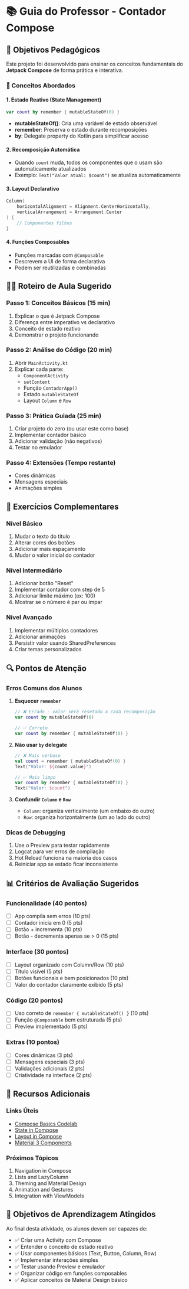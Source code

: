 # 📚 Guia do Professor - Contador Compose

## 🎯 Objetivos Pedagógicos

Este projeto foi desenvolvido para ensinar os conceitos fundamentais do **Jetpack Compose** de forma prática e interativa.

### 🧠 Conceitos Abordados

#### 1. **Estado Reativo (State Management)**
```kotlin
var count by remember { mutableStateOf(0) }
```
- **mutableStateOf()**: Cria uma variável de estado observável
- **remember**: Preserva o estado durante recomposições
- **by**: Delegate property do Kotlin para simplificar acesso

#### 2. **Recomposição Automática**
- Quando `count` muda, todos os componentes que o usam são automaticamente atualizados
- Exemplo: `Text("Valor atual: $count")` se atualiza automaticamente

#### 3. **Layout Declarativo**
```kotlin
Column(
    horizontalAlignment = Alignment.CenterHorizontally,
    verticalArrangement = Arrangement.Center
) {
    // Componentes filhos
}
```

#### 4. **Funções Composables**
- Funções marcadas com `@Composable`
- Descrevem a UI de forma declarativa
- Podem ser reutilizadas e combinadas

## 🏃‍♂️ Roteiro de Aula Sugerido

### **Passo 1: Conceitos Básicos (15 min)**
1. Explicar o que é Jetpack Compose
2. Diferença entre imperativo vs declarativo
3. Conceito de estado reativo
4. Demonstrar o projeto funcionando

### **Passo 2: Análise do Código (20 min)**
1. Abrir `MainActivity.kt`
2. Explicar cada parte:
   - `ComponentActivity`
   - `setContent`
   - Função `ContadorApp()`
   - Estado `mutableStateOf`
   - Layout `Column` e `Row`

### **Passo 3: Prática Guiada (25 min)**
1. Criar projeto do zero (ou usar este como base)
2. Implementar contador básico
3. Adicionar validação (não negativos)
4. Testar no emulador

### **Passo 4: Extensões (Tempo restante)**
- Cores dinâmicas
- Mensagens especiais
- Animações simples

## 🧩 Exercícios Complementares

### **Nível Básico**
1. Mudar o texto do título
2. Alterar cores dos botões
3. Adicionar mais espaçamento
4. Mudar o valor inicial do contador

### **Nível Intermediário**
1. Adicionar botão "Reset"
2. Implementar contador com step de 5
3. Adicionar limite máximo (ex: 100)
4. Mostrar se o número é par ou ímpar

### **Nível Avançado**
1. Implementar múltiplos contadores
2. Adicionar animações
3. Persistir valor usando SharedPreferences
4. Criar temas personalizados

## 🔍 Pontos de Atenção

### **Erros Comuns dos Alunos**

1. **Esquecer `remember`**
   ```kotlin
   // ❌ Errado - valor será resetado a cada recomposição
   var count by mutableStateOf(0)
   
   // ✅ Correto
   var count by remember { mutableStateOf(0) }
   ```

2. **Não usar `by` delegate**
   ```kotlin
   // ❌ Mais verboso
   val count = remember { mutableStateOf(0) }
   Text("Valor: ${count.value}")
   
   // ✅ Mais limpo
   var count by remember { mutableStateOf(0) }
   Text("Valor: $count")
   ```

3. **Confundir `Column` e `Row`**
   - `Column`: organiza verticalmente (um embaixo do outro)
   - `Row`: organiza horizontalmente (um ao lado do outro)

### **Dicas de Debugging**
1. Use o Preview para testar rapidamente
2. Logcat para ver erros de compilação
3. Hot Reload funciona na maioria dos casos
4. Reiniciar app se estado ficar inconsistente

## 📊 Critérios de Avaliação Sugeridos

### **Funcionalidade (40 pontos)**
- [ ] App compila sem erros (10 pts)
- [ ] Contador inicia em 0 (5 pts)
- [ ] Botão + incrementa (10 pts)
- [ ] Botão - decrementa apenas se > 0 (15 pts)

### **Interface (30 pontos)**
- [ ] Layout organizado com Column/Row (10 pts)
- [ ] Título visível (5 pts)
- [ ] Botões funcionais e bem posicionados (10 pts)
- [ ] Valor do contador claramente exibido (5 pts)

### **Código (20 pontos)**
- [ ] Uso correto de `remember { mutableStateOf() }` (10 pts)
- [ ] Função `@Composable` bem estruturada (5 pts)
- [ ] Preview implementado (5 pts)

### **Extras (10 pontos)**
- [ ] Cores dinâmicas (3 pts)
- [ ] Mensagens especiais (3 pts)
- [ ] Validações adicionais (2 pts)
- [ ] Criatividade na interface (2 pts)

## 🚀 Recursos Adicionais

### **Links Úteis**
- [Compose Basics Codelab](https://developer.android.com/codelabs/jetpack-compose-basics)
- [State in Compose](https://developer.android.com/jetpack/compose/state)
- [Layout in Compose](https://developer.android.com/jetpack/compose/layouts)
- [Material 3 Components](https://developer.android.com/jetpack/compose/components)

### **Próximos Tópicos**
1. Navigation in Compose
2. Lists and LazyColumn
3. Theming and Material Design
4. Animation and Gestures
5. Integration with ViewModels

## 🎯 Objetivos de Aprendizagem Atingidos

Ao final desta atividade, os alunos devem ser capazes de:

- ✅ Criar uma Activity com Compose
- ✅ Entender o conceito de estado reativo
- ✅ Usar componentes básicos (Text, Button, Column, Row)
- ✅ Implementar interações simples
- ✅ Testar usando Preview e emulador
- ✅ Organizar código em funções composables
- ✅ Aplicar conceitos de Material Design básico